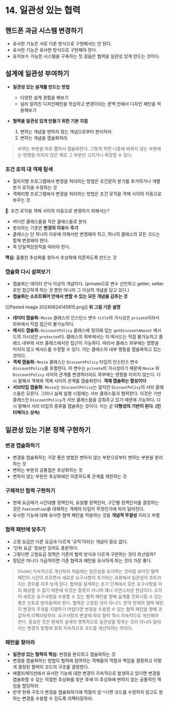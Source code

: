 # 14. 일관성 있는 협력

## 핸드폰 과금 시스템 변경하기

- 유사한 기능은 서로 다른 방식으로 구현해서는 안 된다.
- 유사한 기능은 유사한 방식으로 구현해야 한다.
- 유지보수 가능한 시스템을 구축하는 첫 걸음은 협력을 일관성 있게 만드는 것이다.

## 설계에 일관성 부여하기

- **일관성 있는 설계를 만드는 방법**
    - 다양한 설계 경험을 해보기
    - 널리 알려진 디자인패턴을 학습하고 변경이라는 문맥 안에서 디자인 패턴을 적용해보기

- **협력을 일관성 있게 만들기 위한 기본 지침**
    1. 변하는 개념을 변하지 않는 개념으로부터 분리하라.
    2. 변하는 개념을 캡슐화하라.

> 바뀌는 부분을 따로 뽑아서 캡슐화한다. 그렇게 하면 나중에 바뀌지 않는 부분에는 영향을 미치지 않은 채로 그 부분만 고치거나 확장할 수 있다.

### 조건 로직 대 객체 탐색

- 절차지향 프로그램에서 변경을 처리하는 방법은 조건문의 분기를 추가하거나 개별 분기 로직을 수정하는 것
- 객체지향 프로그램에서 변경을 처리하는 방법은 조건 로직을 객체 사이의 이동으로 바꾸는 것

🤔: 조건 로직을 객체 사이의 이동으로 변경하기 위해서는?

- 커다란 클래스들을 작은 클래스들로 분리
- 분리하는 기준은 **변경의 이유**와 **주기**
- 클래스는 단 하나의 이유에 의해서만 변경돼야 하고, 하나의 클래스의 모든 크드는 함께 변경돼야 한다.
- 즉 단일책임원칙을 따라야 한다.

**핵심:** 훌륭한 추상화를 찾아서 추상화에 의존하도록 만드는 것

### 캡슐화 다시 살펴보기

- 캡슐화는 데이터 은닉 이상의 개념이다. (private으로 변수 선언하고 getter, setter로만 접근하게 하는 것 뿐만 아니라 그 이상의 개념을 담고 있다.)
- **캡슐화는 소프트웨어 안에서 변할 수 있는 모든 개념을 감추는 것**

![[Pasted image 20240624145615.png]]
**위 그림 기준 설명**

- **데이터 캡슐화:** `Movie` 클래스의 인스턴스 변수 `title`의 가시성은 `private`이라서 외부에서 직접 접근이 불가능하다.
- **메서드 캡슐화:** `DiscountPolicy` 클래스에 정의돼 있는 `getDiscountAmount` 메서드의 가시성은 `protected`다. 클래스의 외부에서는 이 메서드는 직접 불가능하고 클래스
  내부와 서브 클래스에서만 접근이 가능하다. 따라서 클래스 외부에는 영향을 미치지 않고 메서드를 수정할 수 있다. 이는 클래스의 내부 행동을 캡슐화하고 있는 것이다.
- **객체 캡슐화:** `Movie` 클래스는 `DiscountPolicy` 타입의 인스턴스 변수 `discountPolicy`를 포함한다. 이 변수는 `private`의 가시성이기 때문에 `Movie`
  와 `DiscountPolicy` 사이의 관계를 변경하더라도 외부에는 영향을 미치지 않는다. 다시 말해서 객체와 객체 사이의 관계를 캡슐화한다. **객체 캡슐화는 합성이다**
- **서브타입 캡슐화:** `Movie`는 `DiscountPolicy`는 알지만 `DiscoutPolicy`의 서브 클래스들은 모른다. 그러나 실제 실행 시점에는 서브 클래스들과 협력한다. 이것은 기반
  클래스인 `DiscountPolicy`가 서브 클래스들을 감춰주고 있기 때문에 가능하다. 다시 말해서 서브 타입의 종류를 캡슐화는 것이다. 이는 곧 **다형성의 기반이 된다. (인터페이스 상속)**

## 일관성 있는 기본 정책 구현하기

### 변경 캡슐화하기

- 변경을 캡슐화하는 가장 좋은 방법은 변하지 않는 부분으로부터 변하는 부분을 분리하는 것
- 변하는 부분의 공통점은 추상화하는 것
- 변하지 않는 부분은 추상화에만 의존하도록 관계를 제한하는 것

### 구체적인 협력 구현하기

- 현재 요금제가 시간대별 정책인지, 요일별 정책인지, 구간별 정책인지를 결정하는 것은 `FeeCondtion`을 대체하는 객체의 타입이 무엇인가에 따라 달라진다.
- 유사한 기능에 대해 유사한 협력 패턴을 적용하는 것을 **개념적 무결성** 이라고 부름

### 협력 패턴에 맞추기

- 고정 요금은 다른 요금과 다르게 '규칙'이라는 개념이 필요 없다.
- '단위 요금' 정보만 있어도 충분하다.
- 그렇다면 고정요금 정책은 기존의 협력 방식과 다르게 구현하는 것이 최선일까?
- 정답은 아니다 가급적이면 기존 협력과 패턴을 유사하게 하는 것이 가장 좋다.

> [!note] 지속적으로 개선하라
> 처음에는 일관성을 유지하는 것처럼 보이던 협력 패턴이 시간이 흐르면서 새로운 요구사항이 추가되는 과정에서 일관성이 흐트러지는 경우를 자주 보게 된다. 협력을 설계하는 초기 단계에서 모든 요구사항을 미리 예상할 수
> 없기 때문에 이것은 잘못이 아니며 꽤나 자연스러운 현상이다. 오히려 새로운 요구사항을 수용할 수 있는 협력 패턴을 향해 설계를 진화시킬 수 있는 좋은 신호로 받아들여야 한다.
> 협력은 고정된 것이 아니다. 만약 현재의 협력 패턴이 변경의 무게를 지탱하기 어렵다면 변경을 수용할 수 있는 협력 패턴을 향해 과감하게 리팩터링하라. 요구사항의 변경에 따라 협력 역시 지속적으로 개선해야 한다.
> 중요한 것은 현재의 설계의 맹목적으로 일관성을 맞추는 것이 아니라 달라지는 변경의 방향에 맞춰 지속적으로 코드를 개선하려는 의지다.

### 패턴을 찾아라

- **일관성 있는 협력의 핵심:** 변경을 분리하고 캡슐화하는 것
- 변경을 캡슐화하는 방법이 협력에 참여하는 객체들의 역할과 책임을 결정하고 이렇게 결정된 협력이 코드의 구조를 결정한다.
- 애플리케이션에서 유사한 기능에 대한 변경이 지속적으로 발생하고 있다면 변경을 캡슐화할 수 있는 적절한 추상화를 찾은 후에 이 추상화에 변하지 않는 공통적인 책임을 할당하라.
- 만약 현재 구조가 변경을 캡슐화하기에 적절치 않ㄱ다면 코드를 수정하지 않고도 원하는 변경을 수용할 수 있도록 리팩터링하라.

